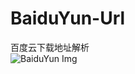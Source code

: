 # BaiduYun-Url
百度云下载地址解析  
![BaiduYun Img](http://yun.baidu.com/box-static/disk-theme/theme/white/img/logo.png)
